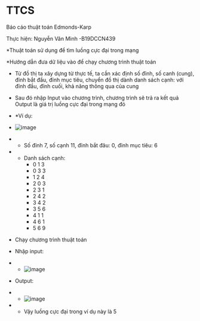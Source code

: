 # TTCS
Báo cáo thuật toán Edmonds-Karp

Thực hiện: Nguyễn Văn Minh -B19DCCN439

*Thuật toán sử dụng để tìm luồng cực đại trong mạng

*Hướng dẫn đưa dữ liệu vào để chạy chương trình thuật toán
- Từ đồ thị ta xây dựng từ thực tế, ta cần xác định số đỉnh, số canh (cung), đỉnh bắt đầu, đỉnh mục tiêu, chuyển đồ thị dành danh sách cạnh: với đỉnh đầu, đỉnh cuối, khả năng thông qua của cung
- Sau đó nhập Input vào chương trình, chương trình sẽ trả ra kết quả Output là giá trị luồng cực đại trong mạng đó
- *Ví dụ:
- ![image](https://user-images.githubusercontent.com/83805481/169513067-0a3271ea-4497-43c3-baf6-86625945c380.png)
- + Số đỉnh 7, số cạnh 11, đỉnh bắt đâu: 0, đỉnh mục tiêu: 6
- + Danh sách cạnh: 
      - 0 1 3
      - 0 3 3
      - 1 2 4
      - 2 0 3
      - 2 3 1
      - 2 4 2
      - 3 4 2
      - 3 5 6
      - 4 1 1
      - 4 6 1
      - 5 6 9

- Chạy chương trình thuật toán
- Nhập input:
- + ![image](https://user-images.githubusercontent.com/83805481/169515270-250bf566-c4a0-4e90-9a5a-aec4f8ba5a76.png)
- Output: 
- + ![image](https://user-images.githubusercontent.com/83805481/169515455-ff49bdd5-66a2-4103-b041-e5e95207d1ed.png)
- + Vậy luồng cực đại trong ví dụ này là 5

